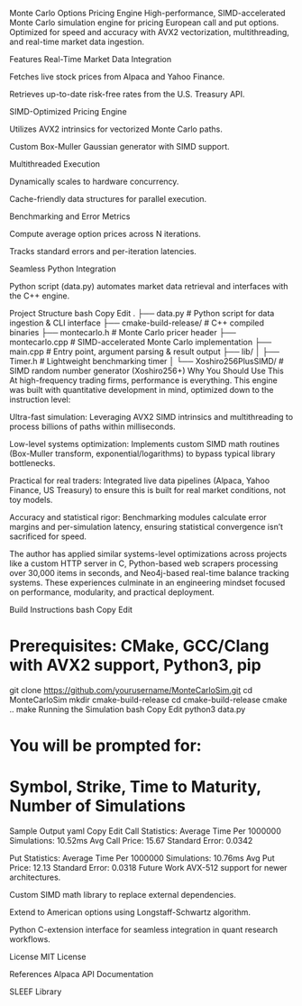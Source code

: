Monte Carlo Options Pricing Engine
High-performance, SIMD-accelerated Monte Carlo simulation engine for pricing European call and put options. Optimized for speed and accuracy with AVX2 vectorization, multithreading, and real-time market data ingestion.

Features
Real-Time Market Data Integration

Fetches live stock prices from Alpaca and Yahoo Finance.

Retrieves up-to-date risk-free rates from the U.S. Treasury API.

SIMD-Optimized Pricing Engine

Utilizes AVX2 intrinsics for vectorized Monte Carlo paths.

Custom Box-Muller Gaussian generator with SIMD support.

Multithreaded Execution

Dynamically scales to hardware concurrency.

Cache-friendly data structures for parallel execution.

Benchmarking and Error Metrics

Compute average option prices across N iterations.

Tracks standard errors and per-iteration latencies.

Seamless Python Integration

Python script (data.py) automates market data retrieval and interfaces with the C++ engine.

Project Structure
bash
Copy
Edit
.
├── data.py               # Python script for data ingestion & CLI interface
├── cmake-build-release/  # C++ compiled binaries
├── montecarlo.h          # Monte Carlo pricer header
├── montecarlo.cpp        # SIMD-accelerated Monte Carlo implementation
├── main.cpp              # Entry point, argument parsing & result output
├── lib/
│   ├── Timer.h           # Lightweight benchmarking timer
│   └── Xoshiro256PlusSIMD/  # SIMD random number generator (Xoshiro256+)
Why You Should Use This
At high-frequency trading firms, performance is everything. This engine was built with quantitative development in mind, optimized down to the instruction level:

Ultra-fast simulation: Leveraging AVX2 SIMD intrinsics and multithreading to process billions of paths within milliseconds.

Low-level systems optimization: Implements custom SIMD math routines (Box-Muller transform, exponential/logarithms) to bypass typical library bottlenecks.

Practical for real traders: Integrated live data pipelines (Alpaca, Yahoo Finance, US Treasury) to ensure this is built for real market conditions, not toy models.

Accuracy and statistical rigor: Benchmarking modules calculate error margins and per-simulation latency, ensuring statistical convergence isn’t sacrificed for speed.

The author has applied similar systems-level optimizations across projects like a custom HTTP server in C, Python-based web scrapers processing over 30,000 items in seconds, and Neo4j-based real-time balance tracking systems. These experiences culminate in an engineering mindset focused on performance, modularity, and practical deployment.

Build Instructions
bash
Copy
Edit
# Prerequisites: CMake, GCC/Clang with AVX2 support, Python3, pip
git clone https://github.com/yourusername/MonteCarloSim.git
cd MonteCarloSim
mkdir cmake-build-release
cd cmake-build-release
cmake ..
make
Running the Simulation
bash
Copy
Edit
python3 data.py
# You will be prompted for:
# Symbol, Strike, Time to Maturity, Number of Simulations
Sample Output
yaml
Copy
Edit
Call Statistics:
Average Time Per 1000000 Simulations: 10.52ms
Avg Call Price: 15.67
Standard Error: 0.0342

Put Statistics:
Average Time Per 1000000 Simulations: 10.76ms
Avg Put Price: 12.13
Standard Error: 0.0318
Future Work
AVX-512 support for newer architectures.

Custom SIMD math library to replace external dependencies.

Extend to American options using Longstaff-Schwartz algorithm.

Python C-extension interface for seamless integration in quant research workflows.

License
MIT License

References
Alpaca API Documentation

SLEEF Library
